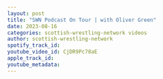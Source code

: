 ```yaml
---
layout: post
title: "SWN Podcast On Tour | with Oliver Green"
date: 2023-08-16
categories: scottish-wrestling-network videos
author: scottish-wrestling-network
spotify_track_id: 
youtube_video_id: CjDR9Pc78aE
apple_track_id: 
youtube_metadata: 
---
```


